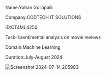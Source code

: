 Name:Yohan Gollapalli

Company:CODTECH IT SOLUTIONS

ID:CT4ML4250

Task-1:sentimental analysis on movie reviews

Domain:Machine Learning

Duration:July-August 2024

![Screenshot 2024-07-14 205903](https://github.com/user-attachments/assets/cf96eae9-6ad0-4f2e-af59-d91e4730f877)
